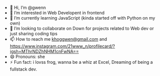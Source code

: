 - 👋 Hi, I’m @gwenn
- 👀 I’m interested in Web Developent in frontend
- 🌱 I’m currently learning JavaScript (kinda started off with Python on my own)
- 💞️ I’m looking to collaborate on Down for projects related to Web dev or just sharing coding tips
- 📫 How to reach me khoggwen@gmail.com and https://www.instagram.com/21www_n/profilecard/?igsh=MThrNDZhNHM1cnFwNA==
- 😄 Pronouns: she
- ⚡ Fun fact: i lovss frog, wanna be a whiz at Excel, Dreaming of being a fullstack dev.

<!---
wngwenn/wngwenn is a ✨ special ✨ repository because its `README.md` (this file) appears on your GitHub profile.
You can click the Preview link to take a look at your changes.
